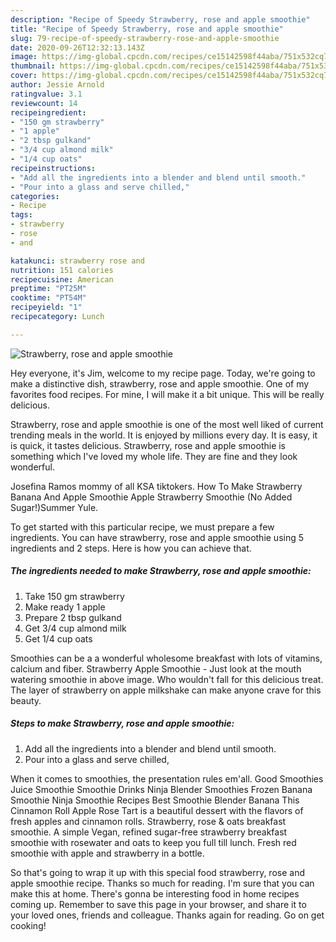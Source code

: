 ```yaml
---
description: "Recipe of Speedy Strawberry, rose and apple smoothie"
title: "Recipe of Speedy Strawberry, rose and apple smoothie"
slug: 79-recipe-of-speedy-strawberry-rose-and-apple-smoothie
date: 2020-09-26T12:32:13.143Z
image: https://img-global.cpcdn.com/recipes/ce15142598f44aba/751x532cq70/strawberry-rose-and-apple-smoothie-recipe-main-photo.jpg
thumbnail: https://img-global.cpcdn.com/recipes/ce15142598f44aba/751x532cq70/strawberry-rose-and-apple-smoothie-recipe-main-photo.jpg
cover: https://img-global.cpcdn.com/recipes/ce15142598f44aba/751x532cq70/strawberry-rose-and-apple-smoothie-recipe-main-photo.jpg
author: Jessie Arnold
ratingvalue: 3.1
reviewcount: 14
recipeingredient:
- "150 gm strawberry"
- "1 apple"
- "2 tbsp gulkand"
- "3/4 cup almond milk"
- "1/4 cup oats"
recipeinstructions:
- "Add all the ingredients into a blender and blend until smooth."
- "Pour into a glass and serve chilled,"
categories:
- Recipe
tags:
- strawberry
- rose
- and

katakunci: strawberry rose and 
nutrition: 151 calories
recipecuisine: American
preptime: "PT25M"
cooktime: "PT54M"
recipeyield: "1"
recipecategory: Lunch

---
```



![Strawberry, rose and apple smoothie](https://img-global.cpcdn.com/recipes/ce15142598f44aba/751x532cq70/strawberry-rose-and-apple-smoothie-recipe-main-photo.jpg)

Hey everyone, it's Jim, welcome to my recipe page. Today, we're going to make a distinctive dish, strawberry, rose and apple smoothie. One of my favorites food recipes. For mine, I will make it a bit unique. This will be really delicious.

Strawberry, rose and apple smoothie is one of the most well liked of current trending meals in the world. It is enjoyed by millions every day. It is easy, it is quick, it tastes delicious. Strawberry, rose and apple smoothie is something which I've loved my whole life. They are fine and they look wonderful.

Josefina Ramos mommy of all KSA tiktokers. How To Make Strawberry Banana And Apple Smoothie Apple Strawberry Smoothie (No Added Sugar!)Summer Yule.


To get started with this particular recipe, we must prepare a few ingredients. You can have strawberry, rose and apple smoothie using 5 ingredients and 2 steps. Here is how you can achieve that.

##### The ingredients needed to make Strawberry, rose and apple smoothie:

1. Take 150 gm strawberry
1. Make ready 1 apple
1. Prepare 2 tbsp gulkand
1. Get 3/4 cup almond milk
1. Get 1/4 cup oats


Smoothies can be a a wonderful wholesome breakfast with lots of vitamins, calcium and fiber. Strawberry Apple Smoothie - Just look at the mouth watering smoothie in above image. Who wouldn&#39;t fall for this delicious treat. The layer of strawberry on apple milkshake can make anyone crave for this beauty. 

##### Steps to make Strawberry, rose and apple smoothie:

1. Add all the ingredients into a blender and blend until smooth.
1. Pour into a glass and serve chilled,


When it comes to smoothies, the presentation rules em&#39;all. Good Smoothies Juice Smoothie Smoothie Drinks Ninja Blender Smoothies Frozen Banana Smoothie Ninja Smoothie Recipes Best Smoothie Blender Banana This Cinnamon Roll Apple Rose Tart is a beautiful dessert with the flavors of fresh apples and cinnamon rolls. Strawberry, rose &amp; oats breakfast smoothie. A simple Vegan, refined sugar-free strawberry breakfast smoothie with rosewater and oats to keep you full till lunch. Fresh red smoothie with apple and strawberry in a bottle. 

So that's going to wrap it up with this special food strawberry, rose and apple smoothie recipe. Thanks so much for reading. I'm sure that you can make this at home. There's gonna be interesting food in home recipes coming up. Remember to save this page in your browser, and share it to your loved ones, friends and colleague. Thanks again for reading. Go on get cooking!
